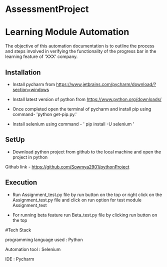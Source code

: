 # AssessmentProject



# Learning Module Automation

The objective of this automation documentation is to outline the process and steps involved in verifying the functionality of the progress bar in the learning feature of 'XXX' company.



## Installation

- Install pycharm from https://www.jetbrains.com/pycharm/download/?section=windows

- Install latest version of python from https://www.python.org/downloads/
 
- Once completed open the terminal of pycharm and install pip using command- 'python get-pip.py.'

- Install selenium using command - ' pip install -U selenium '


## SetUp
- Download python project from github to the local machine and open the project in python

Github link - https://github.com/Sowmya2901/pythonProject

    
## Execution

- Run Assignment_test.py file by run button on the top or right click on the Assignment_test.py file and click on run option for test module Assignment_test

- For running beta feature run Beta_test.py file by clicking run button on the top


#Tech Stack 

programming language used : Python

Automation tool :  Selenium

IDE : Pycharm





 
